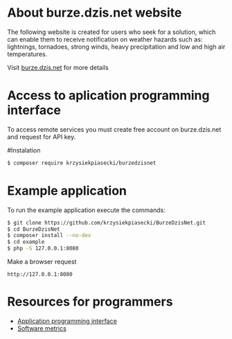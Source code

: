 # About burze.dzis.net website

The following website is created for users who seek for a solution, which can enable them to receive notification on weather hazards such as: lightnings, tornadoes, strong winds, heavy precipitation and low and high air temperatures.

Visit [burze.dzis.net](http://www.burze.dzis.net) for more details

# Access to aplication programming interface

To access remote services you must create free account on burze.dzis.net and request for API key.

#Instalation

```bash
$ composer require krzysiekpiasecki/burzedzisnet
```

# Example application

To run the example application execute the commands:

``` bash
$ git clone https://github.com/krzysiekpiasecki/BurzeDzisNet.git
$ cd BurzeDzisNet
$ composer install --no-dev
$ cd example
$ php -S 127.0.0.1:8080
```

Make a browser request
```
http://127.0.0.1:8080
```

# Resources for programmers
- [Application programming interface](https://github.com/krzysiekpiasecki/BurzeDzisNet/blob/master/docs/api/API-documentation.zip)
- [Software metrics](https://github.com/krzysiekpiasecki/BurzeDzisNet/blob/master/docs/SoftwareMetrics.md)


